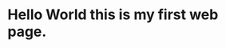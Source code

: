 <!DOCTYPE html>
<html lang="en">
<head>
    <meta charset="UTF-8">
    <meta http-equiv="X-UA-Compatible" content="IE=edge">
    <meta name="viewport" content="width=device-width, initial-scale=1.0">
    <title>GFG</title>
</head>
<body>
    <h1>Hello World this is my first web page.</h1>
</body>
</html>
